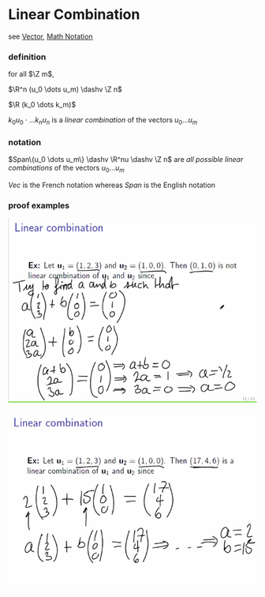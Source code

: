 # Linear Combination

see [Vector](Vector%208f57230e24a8497192bb7f33a34e40f8.md), [Math Notation](Math%20Notation%207bc4575af1e541d6946b955774161a6a.md)

### definition

for all $\Z m$,

$\R^n (u_0 \dots u_m) \dashv \Z n$

$\R (k_0 \dots k_m)$

$k_0u_0 \cdot \dots k_nu_n$ is a *linear combination* of the vectors $u_0 \dots u_m$

### notation

$Span\{u_0 \dots u_m\} \dashv \R^nu \dashv \Z n$ are *all possible linear combinations* of the vectors $u_0 \dots u_m$

$Vec$ is the French notation whereas $Span$ is the English notation

### proof examples

![Untitled](Linear%20Combination%2090ea52bc9e6a4d8abbe9d926d8a894b3/Untitled.png)

![Untitled](Linear%20Combination%2090ea52bc9e6a4d8abbe9d926d8a894b3/Untitled%201.png)